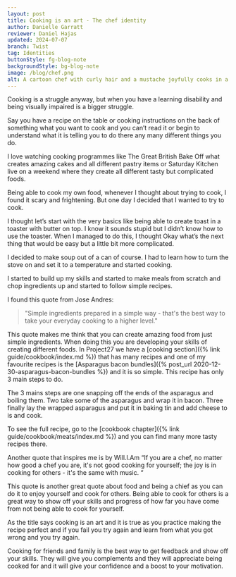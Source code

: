 ```yaml
---
layout: post
title: Cooking is an art - The chef identity
author: Danielle Garratt
reviewer: Daniel Hajas
updated: 2024-07-07
branch: Twist
tag: Identities
buttonStyle: fg-blog-note
backgroundStyle: bg-blog-note
image: /blog/chef.png
alt: A cartoon chef with curly hair and a mustache joyfully cooks in a sunny kitchen, stirring a bubbling pot with a wooden spoon. His white chef’s uniform and hat add to the cheerful.
---
```


Cooking is a struggle anyway, but when you have a learning disability and being visually impaired is a bigger struggle. 
<!-- excerpt-end -->

Say you have a recipe on the table or cooking instructions on the back of something what you want to cook and you can’t read it or begin to understand what it is telling you to do there any many different things you do. 

I love watching cooking programmes like The Great British Bake Off what creates amazing cakes and all different pastry items or Saturday Kitchen live on a weekend where they create all different tasty but complicated foods. 

Being able to cook my own food, whenever I thought about trying to cook, I found it scary and frightening. But one day I decided that I wanted to try to cook. 

I thought let’s start with the very basics like being able to create toast in a toaster with butter on top. I know it sounds stupid but I didn’t know how to use the toaster. When I managed to do this, I thought Okay what’s the next thing that would be easy but a little bit more complicated. 

I decided to make soup out of a can of course. I had to learn how to turn the stove on and set it to a temperature and started cooking.

I started to build up my skills and started to make meals from scratch and chop ingredients up and started to follow simple recipes.

I found this quote from Jose Andres:

> "Simple ingredients prepared in a simple way - that's the best way to take your everyday cooking to a higher level."

This quote makes me think that you can create amazing food from just simple ingredients. When doing this you are developing your skills of creating different foods. 
In Project27 we have a [cooking section]({% link guide/cookbook/index.md %}) that has many recipes and one of my favourite recipes is the [Asparagus bacon bundles]({% post_url 2020-12-30-asparagus-bacon-bundles %}) and it is so simple. This recipe has only 3 main steps to do. 

The 3 mains steps are one snapping off the ends of the asparagus and boiling them. Two take some of the asparagus and wrap it in bacon. Three finally lay the wrapped asparagus and put it in baking tin and add cheese to is and cook. 

To see the full recipe, go to the [cookbook chapter]({% link guide/cookbook/meats/index.md %}) and you can find many more tasty recipes there. 

Another quote that inspires me is by Will.I.Am  “If you are a chef, no matter how good a chef you are, it's not good cooking for yourself; the joy is in cooking for others - it's the same with music. “

This quote is another great quote about food and being a chief as you can do it to enjoy yourself and cook for others. Being able to cook for others is a great way to show off your skills and progress of how far you have come from not being able to cook for yourself. 

As the title says cooking is an art and it is true as you practice making the recipe perfect and if you fail you try again and learn from what you got wrong and you try again. 

Cooking for friends and family is the best way to get feedback and show off your skills. They will give you complements and they will appreciate being cooked for and it will give your confidence and a boost to your motivation. 
